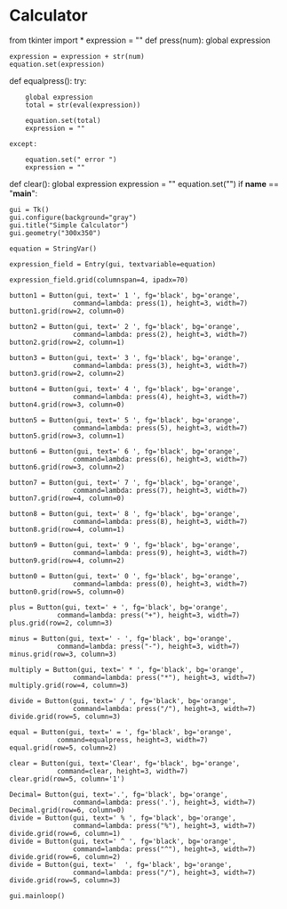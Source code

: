 # Calculator
from tkinter import *
expression = "" 
def press(num): 
	global expression 

	expression = expression + str(num) 
	equation.set(expression) 
def equalpress(): 
	try: 

		global expression 
		total = str(eval(expression)) 

		equation.set(total) 
		expression = "" 

	except: 

		equation.set(" error ") 
		expression = "" 

def clear(): 
	global expression 
	expression = "" 
	equation.set("") 
if __name__ == "__main__": 
	
	gui = Tk() 
	gui.configure(background="gray") 
	gui.title("Simple Calculator") 
	gui.geometry("300x350") 

	equation = StringVar() 

	expression_field = Entry(gui, textvariable=equation) 

	expression_field.grid(columnspan=4, ipadx=70)

	button1 = Button(gui, text=' 1 ', fg='black', bg='orange', 
					command=lambda: press(1), height=3, width=7) 
	button1.grid(row=2, column=0) 

	button2 = Button(gui, text=' 2 ', fg='black', bg='orange', 
					command=lambda: press(2), height=3, width=7) 
	button2.grid(row=2, column=1) 

	button3 = Button(gui, text=' 3 ', fg='black', bg='orange', 
					command=lambda: press(3), height=3, width=7) 
	button3.grid(row=2, column=2) 

	button4 = Button(gui, text=' 4 ', fg='black', bg='orange', 
					command=lambda: press(4), height=3, width=7) 
	button4.grid(row=3, column=0) 

	button5 = Button(gui, text=' 5 ', fg='black', bg='orange', 
					command=lambda: press(5), height=3, width=7) 
	button5.grid(row=3, column=1) 

	button6 = Button(gui, text=' 6 ', fg='black', bg='orange', 
					command=lambda: press(6), height=3, width=7) 
	button6.grid(row=3, column=2) 

	button7 = Button(gui, text=' 7 ', fg='black', bg='orange', 
					command=lambda: press(7), height=3, width=7) 
	button7.grid(row=4, column=0) 

	button8 = Button(gui, text=' 8 ', fg='black', bg='orange', 
					command=lambda: press(8), height=3, width=7) 
	button8.grid(row=4, column=1) 

	button9 = Button(gui, text=' 9 ', fg='black', bg='orange', 
					command=lambda: press(9), height=3, width=7) 
	button9.grid(row=4, column=2) 

	button0 = Button(gui, text=' 0 ', fg='black', bg='orange', 
					command=lambda: press(0), height=3, width=7) 
	button0.grid(row=5, column=0) 

	plus = Button(gui, text=' + ', fg='black', bg='orange', 
				command=lambda: press("+"), height=3, width=7) 
	plus.grid(row=2, column=3) 

	minus = Button(gui, text=' - ', fg='black', bg='orange', 
				command=lambda: press("-"), height=3, width=7) 
	minus.grid(row=3, column=3) 

	multiply = Button(gui, text=' * ', fg='black', bg='orange', 
					command=lambda: press("*"), height=3, width=7) 
	multiply.grid(row=4, column=3) 

	divide = Button(gui, text=' / ', fg='black', bg='orange', 
					command=lambda: press("/"), height=3, width=7) 
	divide.grid(row=5, column=3) 

	equal = Button(gui, text=' = ', fg='black', bg='orange', 
				command=equalpress, height=3, width=7) 
	equal.grid(row=5, column=2) 

	clear = Button(gui, text='Clear', fg='black', bg='orange', 
				command=clear, height=3, width=7) 
	clear.grid(row=5, column='1') 

	Decimal= Button(gui, text='.', fg='black', bg='orange', 
					command=lambda: press('.'), height=3, width=7) 
	Decimal.grid(row=6, column=0)
	divide = Button(gui, text=' % ', fg='black', bg='orange', 
					command=lambda: press("%"), height=3, width=7) 
	divide.grid(row=6, column=1)
	divide = Button(gui, text=' ^ ', fg='black', bg='orange', 
					command=lambda: press("^"), height=3, width=7) 
	divide.grid(row=6, column=2)
	divide = Button(gui, text='  ', fg='black', bg='orange', 
					command=lambda: press("/"), height=3, width=7) 
	divide.grid(row=5, column=3) 

	gui.mainloop() 
